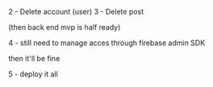 2 - Delete account (user)
3 - Delete post

(then back end mvp is half ready)

4 - still need to manage acces through firebase admin SDK

then it'll be fine

5 - deploy it all